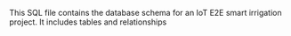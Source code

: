 This SQL file contains the database schema for an IoT E2E smart irrigation project. It includes tables and relationships 
